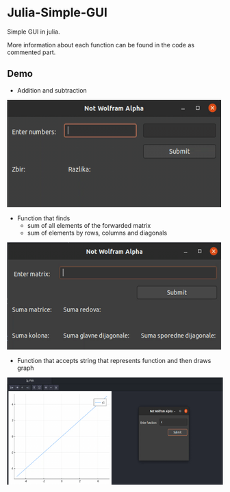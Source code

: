 # Julia-Simple-GUI

Simple GUI in julia.

More information about each function can be found in the code as commented part.

## Demo
* Addition and subtraction

<img src= /gifs/zadatak1.gif width="500" height="250" />

* Function that finds
  * sum of all elements of the forwarded matrix
  * sum of elements by rows, columns and diagonals
  
<img src= /gifs/zadatak2.gif width="500" height="250" />

* Function that accepts string that represents function and then draws graph

<img src= /gifs/zad3.gif width="650" height="250" />
